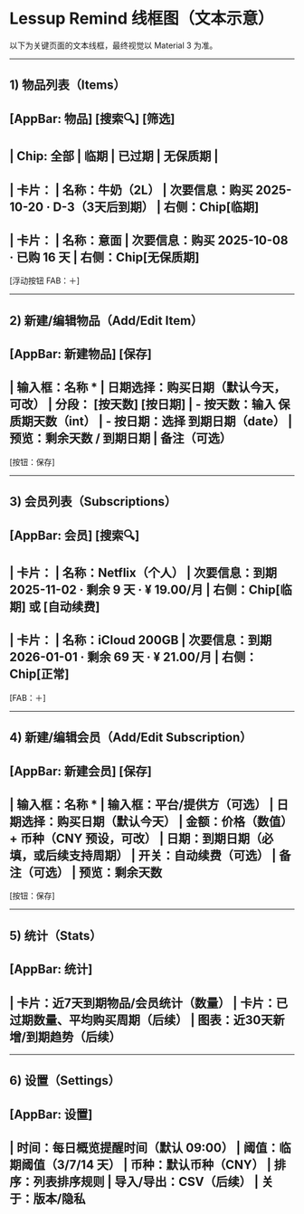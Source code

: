 # Lessup Remind 线框图（文本示意）

以下为关键页面的文本线框，最终视觉以 Material 3 为准。

---

## 1) 物品列表（Items）

[AppBar: 物品] [搜索🔍] [筛选]
---------------------------------------
| Chip: 全部 | 临期 | 已过期 | 无保质期 |
---------------------------------------
| 卡片：
|  名称：牛奶（2L）
|  次要信息：购买 2025-10-20 · D-3（3天后到期）
|  右侧：Chip[临期]
---------------------------------------
| 卡片：
|  名称：意面
|  次要信息：购买 2025-10-08 · 已购 16 天
|  右侧：Chip[无保质期]
---------------------------------------

[浮动按钮 FAB：＋]

---

## 2) 新建/编辑物品（Add/Edit Item）

[AppBar: 新建物品]        [保存]
---------------------------------------
| 输入框：名称 *
| 日期选择：购买日期（默认今天，可改）
| 分段： [按天数] [按日期]
|   - 按天数：输入 保质期天数（int）
|   - 按日期：选择 到期日期（date）
| 预览：剩余天数 / 到期日期
| 备注（可选）
---------------------------------------
[按钮：保存]

---

## 3) 会员列表（Subscriptions）

[AppBar: 会员] [搜索🔍]
---------------------------------------
| 卡片：
|  名称：Netflix（个人）
|  次要信息：到期 2025-11-02 · 剩余 9 天 · ¥ 19.00/月
|  右侧：Chip[临期] 或 [自动续费]
---------------------------------------
| 卡片：
|  名称：iCloud 200GB
|  次要信息：到期 2026-01-01 · 剩余 69 天 · ¥ 21.00/月
|  右侧：Chip[正常]
---------------------------------------

[FAB：＋]

---

## 4) 新建/编辑会员（Add/Edit Subscription）

[AppBar: 新建会员]        [保存]
---------------------------------------
| 输入框：名称 *
| 输入框：平台/提供方（可选）
| 日期选择：购买日期（默认今天）
| 金额：价格（数值） + 币种（CNY 预设，可改）
| 日期：到期日期（必填，或后续支持周期）
| 开关：自动续费（可选）
| 备注（可选）
| 预览：剩余天数
---------------------------------------
[按钮：保存]

---

## 5) 统计（Stats）

[AppBar: 统计]
---------------------------------------
| 卡片：近7天到期物品/会员统计（数量）
| 卡片：已过期数量、平均购买周期（后续）
| 图表：近30天新增/到期趋势（后续）
---------------------------------------

---

## 6) 设置（Settings）

[AppBar: 设置]
---------------------------------------
| 时间：每日概览提醒时间（默认 09:00）
| 阈值：临期阈值（3/7/14 天）
| 币种：默认币种（CNY）
| 排序：列表排序规则
| 导入/导出：CSV（后续）
| 关于：版本/隐私
---------------------------------------
